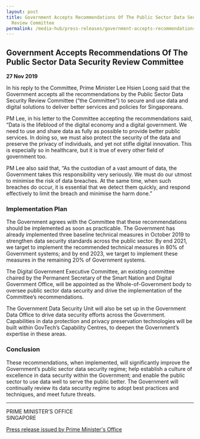 ```yaml
---
layout: post
title: Government Accepts Recommendations Of The Public Sector Data Security
  Review Committee
permalink: /media-hub/press-releases/government-accepts-recommendations-of-the-public-sector-data-security-review-committee
---
```

## Government Accepts Recommendations Of The Public Sector Data Security Review Committee

**27 Nov 2019**

In his reply to the Committee, Prime Minister Lee Hsien Loong said that the Government accepts all the recommendations by the Public Sector Data Security Review Committee (“the Committee”) to secure and use data and digital solutions to deliver better services and policies for Singaporeans.

PM Lee, in his letter to the Committee accepting the recommendations said, “Data is the lifeblood of the digital economy and a digital government. We need to use and share data as fully as possible to provide better public services. In doing so, we must also protect the security of the data and preserve the privacy of individuals, and yet not stifle digital innovation. This is especially so in healthcare, but it is true of every other field of government too.

PM Lee also said that, “As the custodian of a vast amount of data, the Government takes this responsibility very seriously. We must do our utmost to minimise the risk of data breaches. At the same time, when such breaches do occur, it is essential that we detect them quickly, and respond effectively to limit the breach and minimise the harm done.”

### Implementation Plan

The Government agrees with the Committee that these recommendations should be implemented as soon as practicable. The Government has already implemented three baseline technical measures in October 2019 to strengthen data security standards across the public sector. By end 2021, we target to implement the recommended technical measures in 80% of Government systems; and by end 2023, we target to implement these measures in the remaining 20% of Government systems.

The Digital Government Executive Committee, an existing committee chaired by the Permanent Secretary of the Smart Nation and Digital Government Office, will be appointed as the Whole-of-Government body to oversee public sector data security and drive the implementation of the Committee’s recommendations.

The Government Data Security Unit will also be set up in the Government Data Office to drive data security efforts across the Government. Capabilities in data protection and privacy preservation technologies will be built within GovTech’s Capability Centres, to deepen the Government’s expertise in these areas.

### Conclusion

These recommendations, when implemented, will significantly improve the Government’s public sector data security regime; help establish a culture of excellence in data security within the Government; and enable the public sector to use data well to serve the public better. The Government will continually review its data security regime to adopt best practices and techniques, and meet future threats.

---
  
PRIME MINISTER’S OFFICE  
SINGAPORE  

[Press release issued by Prime Minister's Office](https://www.pmo.gov.sg/Newsroom/Govt-Accepts-Recommendations-of-Public-Sector-Data-Security-Review-Committee)